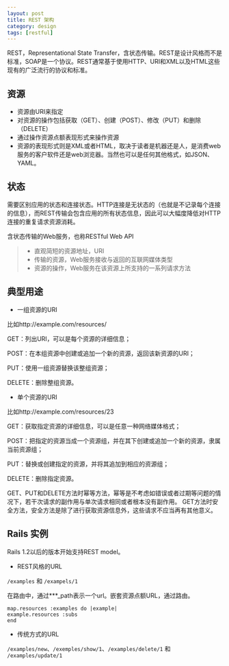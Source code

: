 ```yaml
---
layout: post
title: REST 架构
category: design
tags: [restful]
---
```


REST，Representational State Transfer，含状态传输。REST是设计风格而不是标准，SOAP是一个协议。REST通常基于使用HTTP、URI和XML以及HTML这些现有的广泛流行的协议和标准。

<!-- more -->

资源
--

* 资源由URI来指定
* 对资源的操作包括获取（GET）、创建（POST）、修改（PUT）和删除（DELETE）
* 通过操作资源点额表现形式来操作资源
* 资源的表现形式则是XML或者HTML，取决于读者是机器还是人，是消费web服务的客户软件还是web浏览器。当然也可以是任何其他格式，如JSON、YAML。



状态
--

需要区别应用的状态和连接状态。HTTP连接是无状态的（也就是不记录每个连接的信息），而REST传输会包含应用的所有状态信息，因此可以大幅度降低对HTTP连接的重复请求资源消耗。

含状态传输的Web服务，也称RESTful Web API
> - 直观简短的资源地址，URI
> - 传输的资源，Web服务接收与返回的互联网媒体类型
> - 资源的操作，Web服务在该资源上所支持的一系列请求方法

典型用途
--

* 一组资源的URI

比如http://example.com/resources/

GET：列出URI，可以是每个资源的详细信息；

POST：在本组资源中创建或追加一个新的资源，返回该新资源的URI；

PUT：使用一组资源替换该整组资源；

DELETE：删除整组资源。

* 单个资源的URI

比如http://example.com/resources/23

GET：获取指定资源的详细信息，可以是任意一种网络媒体格式；

POST：把指定的资源当成一个资源组，并在其下创建或追加一个新的资源，隶属当前资源组；

PUT：替换或创建指定的资源，并将其追加到相应的资源组；

DELETE：删除指定资源。



GET、PUT和DELETE方法时幂等方法，幂等是不考虑如错误或者过期等问题的情况下，若干次请求的副作用与单次请求相同或者根本没有副作用。
GET方法时安全方法，安全方法是除了进行获取资源信息外，这些请求不应当再有其他意义。


Rails 实例
--

Rails 1.2以后的版本开始支持REST model。


* REST风格的URL
 
`/examples` 和 `/exampels/1`

在路由中，通过\*\*\*_path表示一个url。嵌套资源点额URL，通过路由。

	map.resources :examples do |example|
	example.resources :subs
	end


* 传统方式的URL

`/examples/new`、`/exemples/show/1`、`/examples/delete/1` 和 `/examples/update/1`

